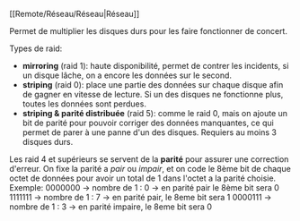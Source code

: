[[Remote/Réseau/Réseau|Réseau]]

Permet de multiplier les disques durs pour les faire fonctionner de concert.

Types de raid:
- **mirroring** (raid 1): haute disponibilité, permet de contrer les incidents, si un disque lâche, on a encore les données sur le second. 
- **striping** (raid 0): place une partie des données sur chaque disque afin de gagner en vitesse de lecture. Si un des disques ne fonctionne plus, toutes les données sont perdues.
- **striping & parité distribuée** (raid 5): comme le raid 0, mais on ajoute un bit de parité pour pouvoir corriger des données manquantes, ce qui permet de parer à une panne d'un des disques. Requiers au moins 3 disques durs.


Les raid 4 et supérieurs se servent de la **parité** pour assurer une correction d'erreur.
On fixe la parité a *pair* ou *impair*, et on code le 8ème bit de chaque octet de données pour avoir un total de 1 dans l'octet a la parité choisie.
Exemple:
	0000000 -> nombre de 1 : 0 -> en parité pair le 8ème bit sera 0
	1111111 -> nombre de 1 : 7 -> en parité pair, le 8eme bit sera 1
	0000111 -> nombre de 1 : 3 -> en parité impaire, le 8eme bit sera 0